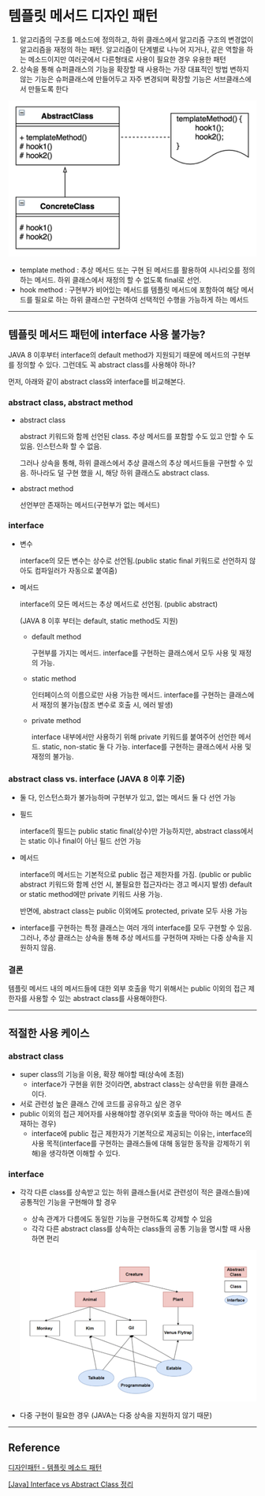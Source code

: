 # 템플릿 메서드 디자인 패턴

1. 알고리즘의 구조를 메소드에 정의하고, 하위 클래스에서 알고리즘 구조의 변경없이 알고리즘을 재정의 하는 패턴. 알고리즘이 단계별로 나누어 지거나, 같은 역할을 하는 메소드이지만 여러곳에서 다른형태로 사용이 필요한 경우 유용한 패턴
2. 상속을 통해 슈퍼클래스의 기능을 확장할 때 사용하는 가장 대표적인 방법
변하지 않는 기능은 슈퍼클래스에 만들어두고 자주 변경되며 확장할 기능은 서브클래스에서 만들도록 한다

![Untitled](./template_method.png)

- template method : 추상 메서드 또는 구현 된 메서드를 활용하여 시나리오를 정의하는 메서드. 하위 클래스에서 재정의 할 수 없도록 final로 선언.
- hook method : 구현부가 비어있는 메서드를 템플릿 메서드에 포함하여
해당 메서드를 필요로 하는 하위 클래스만 구현하여 선택적인 수행을 가능하게 하는 메서드

---

## 템플릿 메서드 패턴에 interface 사용 불가능?

JAVA 8 이후부터 interface의 default method가 지원되기 때문에 메서드의 구현부를 정의할 수 있다. 그런데도 꼭 abstract class를 사용해야 하나?

먼저, 아래와 같이 abstract class와 interface를 비교해본다. 

### abstract class, abstract method

- abstract class
    
    abstract 키워드와 함께 선언된 class. 추상 메서드를 포함할 수도 있고 안할 수 도 있음. 인스턴스화 할 수 없음. 
    
    그러나 상속을 통해, 하위 클래스에서 추상 클래스의 추상 메서드들을 구현할 수 있음. 하나라도 덜 구현 했을 시, 해당 하위 클래스도 abstract class.
    
- abstract method
    
    선언부만 존재하는 메서드(구현부가 없는 메서드)
    

### interface

- 변수
    
    interface의 모든 변수는 상수로 선언됨.(public static final 키워드로 선언하지 않아도 컴파일러가 자동으로 붙여줌) 
    
- 메서드
    
    interface의 모든 메서드는 추상 메서드로 선언됨. (public abstract)
    
    (JAVA 8 이후 부터는 default, static method도 지원)
    
    - default method
        
        구현부를 가지는 메서드. interface를 구현하는 클래스에서 모두 사용 및 재정의 가능.
        
    - static method
        
        인터페이스의 이름으로만 사용 가능한 메서드. interface를 구현하는 클래스에서 재정의 불가능(참조 변수로 호출 시, 에러 발생)
        
    - private method
        
        interface 내부에서만 사용하기 위해 private 키워드를 붙여주어 선언한 메서드. static, non-static 둘 다 가능. interface를 구현하는 클래스에서 사용 및 재정의 불가능.
        

### abstract class vs. interface (JAVA 8 이후 기준)

- 둘 다, 인스턴스화가 불가능하며 구현부가 있고, 없는 메서드 둘 다 선언 가능
- 필드
    
    interface의 필드는 public static final(상수)만 가능하지만, abstract class에서는 static 이나 final이 아닌 필드 선언 가능
    
- 메서드
    
    interface의 메서드는 기본적으로 public 접근 제한자를 가짐. (public or public abstract 키워드와 함께 선언 시, 불필요한 접근자라는 경고 메시지 발생) default or static method에만 private 키워드 사용 가능.
    
    반면에, abstract class는 public 이외에도 protected, private 모두 사용 가능
    
- interface를 구현하는 특정 클래스는 여러 개의 interface를 모두 구현할 수 있음. 그러나, 추상 클래스는 상속을 통해 추상 메서드를 구현하며 자바는 다중 상속을 지원하지 않음.

### 결론

템플릿 메서드 내의 메서드들에 대한 외부 호출을 막기 위해서는 public 이외의 접근 제한자를 사용할 수 있는 abstract class를 사용해야한다. 

---

## 적절한 사용 케이스

### abstract class

- super class의 기능을 이용, 확장 해야할 때(상속에 초점)
    - interface가 구현을 위한 것이라면, abstract class는 상속만을 위한 클래스 이다.
- 서로 관련성 높은 클래스 간에 코드를 공유하고 싶은 경우
- public  이외의 접근 제어자를 사용해야할 경우(외부 호출을 막아야 하는 메서드 존재하는 경우)
    - interface에 public 접근 제한자가 기본적으로 제공되는 이유는, interface의 사용 목적(interface를 구현하는 클래스들에 대해 동일한 동작을 강제하기 위해)을 생각하면 이해할 수 있다.

### interface

- 각각 다른 class를 상속받고 있는 하위 클래스들(서로 관련성이 적은 클래스들)에 공통적인 기능을 구현해야 할 경우
    - 상속 관계가 다름에도 동일한 기능을 구현하도록 강제할 수 있음
    - 각각 다른 abstract class를 상속하는 class들의 공통 기능을 명시할 때 사용하면 편리
    
    ![Untitled](./abstract_interface.png)
    
- 다중 구현이 필요한 경우 (JAVA는 다중 상속을 지원하지 않기 때문)

---

## Reference

[디자인패턴 - 템플릿 메소드 패턴](https://yaboong.github.io/design-pattern/2018/09/27/template-method-pattern/)

[[Java] Interface vs Abstract Class 정리](https://velog.io/@gillog/Java-Interface-vs-Abstract-Class-%EC%A0%95%EB%A6%AC)